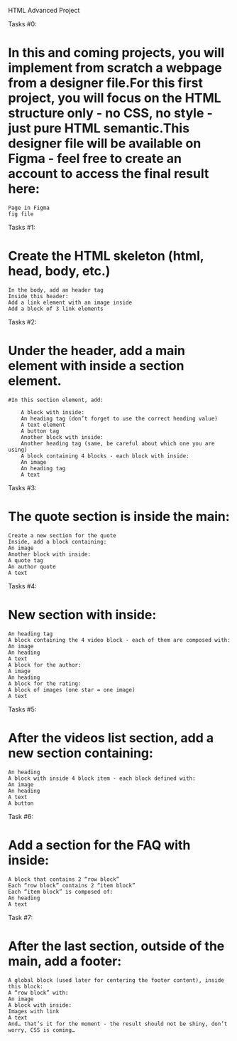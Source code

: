 HTML Advanced Project

Tasks #0:
# In this and coming projects, you will implement from scratch a webpage from a designer file.For this first project, you will focus on the HTML structure only - no CSS, no style - just pure HTML semantic.This designer file will be available on Figma - feel free to create an account to access the final result here:
    Page in Figma
    fig file

Tasks #1:
# Create the HTML skeleton (html, head, body, etc.)
    In the body, add an header tag
    Inside this header:
    Add a link element with an image inside
    Add a block of 3 link elements

Tasks #2:
# Under the header, add a main element with inside a section element.

    #In this section element, add:

        A block with inside:
        An heading tag (don’t forget to use the correct heading value)
        A text element
        A button tag
        Another block with inside:
        Another heading tag (same, be careful about which one you are using)
        A block containing 4 blocks - each block with inside:
        An image
        An heading tag
        A text

Tasks #3:
# The quote section is inside the main:

    Create a new section for the quote
    Inside, add a block containing:
    An image
    Another block with inside:
    A quote tag
    An author quote
    A text
Tasks #4:
# New section with inside:

    An heading tag
    A block containing the 4 video block - each of them are composed with:
    An image
    An heading
    A text
    A block for the author:
    A image
    An heading
    A block for the rating:
    A block of images (one star = one image)
    A text

Tasks #5:
# After the videos list section, add a new section containing:

    An heading
    A block with inside 4 block item - each block defined with:
    An image
    An heading
    A text
    A button

Task #6:
# Add a section for the FAQ with inside:

    A block that contains 2 “row block”
    Each “row block” contains 2 “item block”
    Each “item block” is composed of:
    An heading
    A text

Task #7:
# After the last section, outside of the main, add a footer:

    A global block (used later for centering the footer content), inside this block:
    A “row block” with:
    An image
    A block with inside:
    Images with link
    A text
    And… that’s it for the moment - the result should not be shiny, don’t worry, CSS is coming…
